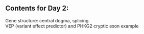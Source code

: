 ## Contents for Day 2: 

Gene structure: central dogma, splicing <br>
VEP (variant effect predictor) and PHKG2 cryptic exon example 
